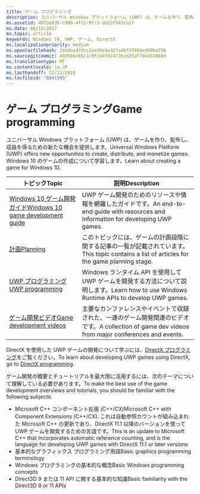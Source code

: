 ```yaml
---
title: ゲーム プログラミング
description: ユニバーサル Windows プラットフォーム (UWP) は、ゲームを作り、配布し、収益を得るための新たな機会を提供します。 新しいゲームの開始または既存のゲームの移植について説明します。
ms.assetid: 4073b835-c900-4ff2-9fc5-da52f9432a1f
ms.date: 06/13/2017
ms.topic: article
keywords: Windows 10, UWP, ゲーム, DirectX
ms.localizationpriority: medium
ms.openlocfilehash: 2dddead7dcc2eedbe4e32fa4bfd749bed60ba796
ms.sourcegitcommit: 49d58bc66c1c9f2a4f81473bcb25af79e2b1088d
ms.translationtype: MT
ms.contentlocale: ja-JP
ms.lasthandoff: 12/11/2018
ms.locfileid: "8941595"
---
```

# <a name="game-programming"></a><span data-ttu-id="e30ab-105">ゲーム プログラミング</span><span class="sxs-lookup"><span data-stu-id="e30ab-105">Game programming</span></span>

<span data-ttu-id="e30ab-106">ユニバーサル Windows プラットフォーム (UWP) は、ゲームを作り、配布し、収益を得るための新たな機会を提供します。</span><span class="sxs-lookup"><span data-stu-id="e30ab-106">Universal Windows Platform (UWP) offers new opportunities to create, distribute, and monetize games.</span></span> <span data-ttu-id="e30ab-107">Windows 10 のゲームの作成について学習します。</span><span class="sxs-lookup"><span data-stu-id="e30ab-107">Learn about creating a game for Windows 10.</span></span>

| <span data-ttu-id="e30ab-108">トピック</span><span class="sxs-lookup"><span data-stu-id="e30ab-108">Topic</span></span> | <span data-ttu-id="e30ab-109">説明</span><span class="sxs-lookup"><span data-stu-id="e30ab-109">Description</span></span> |
|---------------------------------------------------------------------------------------------------------------------------------------------------|-------------------------------------------------------------------------------------------------------------------------------------------------------------------------------------------------------------------------------------------------------------------------------------------------------------------------------------------------------------------------------------------------------------------------------------------------------------------------------|
| [<span data-ttu-id="e30ab-110">Windows 10 ゲーム開発ガイド</span><span class="sxs-lookup"><span data-stu-id="e30ab-110">Windows 10 game development guide</span></span>](e2e.md) | <span data-ttu-id="e30ab-111">UWP ゲーム開発のためのリソースや情報を網羅したガイドです。</span><span class="sxs-lookup"><span data-stu-id="e30ab-111">An end-to-end guide with resources and information for developing UWP games.</span></span> |
| [<span data-ttu-id="e30ab-112">計画</span><span class="sxs-lookup"><span data-stu-id="e30ab-112">Planning</span></span>](planning.md) | <span data-ttu-id="e30ab-113">このトピックには、ゲームの計画段階に関する記事の一覧が記載されています。</span><span class="sxs-lookup"><span data-stu-id="e30ab-113">This topic contains a list of articles for the game planning stage.</span></span> |
| [<span data-ttu-id="e30ab-114">UWP プログラミング</span><span class="sxs-lookup"><span data-stu-id="e30ab-114">UWP programming</span></span>](uwp-programming.md) | <span data-ttu-id="e30ab-115">Windows ランタイム API を使用して UWP ゲームを開発する方法について説明します。</span><span class="sxs-lookup"><span data-stu-id="e30ab-115">Learn how to use Windows Runtime APIs to develop UWP games.</span></span> |
| [<span data-ttu-id="e30ab-116">ゲーム開発ビデオ</span><span class="sxs-lookup"><span data-stu-id="e30ab-116">Game development videos</span></span>](game-development-videos.md) | <span data-ttu-id="e30ab-117">主要なカンファレンスやイベントで収録された、一連のゲーム開発関連のビデオです。</span><span class="sxs-lookup"><span data-stu-id="e30ab-117">A collection of game dev videos from major conferences and events.</span></span> |

<span data-ttu-id="e30ab-118">DirectX を使用した UWP ゲームの開発について学ぶには、[DirectX プログラミング](directx-programming.md)をご覧ください。</span><span class="sxs-lookup"><span data-stu-id="e30ab-118">To learn about developing UWP games using DirectX, go to [DirectX programming](directx-programming.md).</span></span>

<span data-ttu-id="e30ab-119">ゲーム開発の概要とチュートリアルを最大限に活用するには、次のテーマについて理解している必要があります。</span><span class="sxs-lookup"><span data-stu-id="e30ab-119">To make the best use of the game development overviews and tutorials, you should be familiar with the following subjects:</span></span>

-   <span data-ttu-id="e30ab-120">Microsoft C++ コンポーネント拡張 (C++/CX)</span><span class="sxs-lookup"><span data-stu-id="e30ab-120">Microsoft C++ with Component Extensions (C++/CX).</span></span> <span data-ttu-id="e30ab-121">これは自動参照カウントが組み込まれた Microsoft C++ の更新であり、DirectX 11.1 以降のバージョンを使って UWP ゲームを開発するための言語です。</span><span class="sxs-lookup"><span data-stu-id="e30ab-121">This is an update to Microsoft C++ that incorporates automatic reference counting, and is the language for developing UWP games with DirectX 11.1 or later versions</span></span>
-   <span data-ttu-id="e30ab-122">基本的なグラフィックス プログラミング用語</span><span class="sxs-lookup"><span data-stu-id="e30ab-122">Basic graphics programming terminology</span></span>
-   <span data-ttu-id="e30ab-123">Windows プログラミングの基本的な概念</span><span class="sxs-lookup"><span data-stu-id="e30ab-123">Basic Windows programming concepts</span></span>
-   <span data-ttu-id="e30ab-124">Direct3D 9 または 11 API に関する基本的な知識</span><span class="sxs-lookup"><span data-stu-id="e30ab-124">Basic familiarity with the Direct3D 9 or 11 APIs</span></span>

 

 





